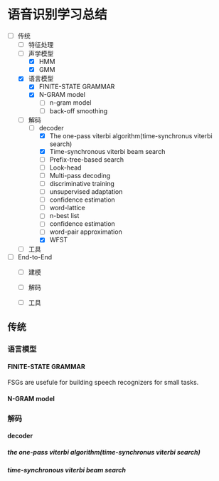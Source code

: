 语音识别学习总结
=============
- [ ] 传统
  - [ ] 特征处理
  - [ ] 声学模型
    - [x] HMM
    - [x] GMM
  - [x] 语言模型
    - [x] FINITE-STATE GRAMMAR
    - [x] N-GRAM model
      - [ ] n-gram model
      - [ ] back-off smoothing
  - [ ] 解码
    - [ ] decoder
      - [x] The one-pass viterbi algorithm(time-synchronus viterbi search)
      - [x] Time-synchronous viterbi beam search 
      - [ ] Prefix-tree-based search 
      - [ ] Look-head
      - [ ] Multi-pass decoding
      - [ ] discriminative training
      - [ ] unsupervised adaptation
      - [ ] confidence estimation
      - [ ] word-lattice
      - [ ] n-best list
      - [ ] confidence estimation
      - [ ] word-pair approximation
      - [x] WFST
  - [ ] 工具
- [ ] End-to-End
  - [ ] 建模
  - [ ] 解码
  - [ ] 工具



## 传统
### 语言模型
#### FINITE-STATE GRAMMAR
FSGs are usefule for building speech recognizers for small tasks.
#### N-GRAM model

### 解码 
#### decoder
##### the one-pass viterbi algorithm(time-synchronus viterbi search)
##### time-synchronous viterbi beam search 
